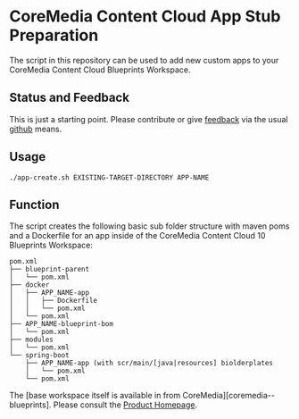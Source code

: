 # CoreMedia Content Cloud App Stub Preparation

The script in this repository can be used to add new custom apps to your 
CoreMedia Content Cloud Blueprints Workspace.

## Status and Feedback

This is just a starting point. Please contribute or give [feedback][issues] via 
the usual [github][github] means.

## Usage

```
./app-create.sh EXISTING-TARGET-DIRECTORY APP-NAME
```    

## Function

The script creates the following basic sub folder structure with maven poms 
and a Dockerfile for an app inside of the CoreMedia Content Cloud 10 Blueprints
Workspace:

```    
pom.xml
├── blueprint-parent
│   └── pom.xml
├── docker
│   ├── APP_NAME-app
│   │   ├── Dockerfile
│   │   └── pom.xml
│   └── pom.xml
├── APP_NAME-blueprint-bom
│   └── pom.xml
├── modules
│   └── pom.xml
└── spring-boot
    ├── APP_NAME-app (with scr/main/[java|resources] biolderplates 
    │   └── pom.xml
    └── pom.xml
```

The [base workspace itself is available in from CoreMedia][coremedia--blueprints]. 
Please consult the [Product Homepage][coremedia].

[coremedia]: https://www.coremedia.com/
[coremedia-prints]: https://github.com/coremedia-contributions/coremedia-blueprints-workspace/tree/cmcc-10-1907
[issues]: https://github.com/blackappsolutions/cmccAppCreator/issues
[github]: https://github.com/
